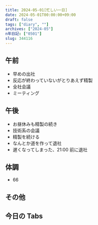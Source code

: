 ```yaml
---
title: 2024-05-01[忙しい一日]
date: 2024-05-01T00:00:00+09:00
draft: false
tags: ["diary", ""]
archives: ["2024-05"]
n年日記: ["0501"]
slug: 344116
---
```


## 午前

- 早めの出社
- 反応が終わっていないがとりあえず精製
- 全社会議
- ミーティング

## 午後

- お昼休みも精製の続き
- 技術系の会議
- 精製を続ける
- なんとか道を作って退社
- 遅くなってしまった、21:00 前に退社

## 体調

- 66

## その他

## 今日の Tabs
